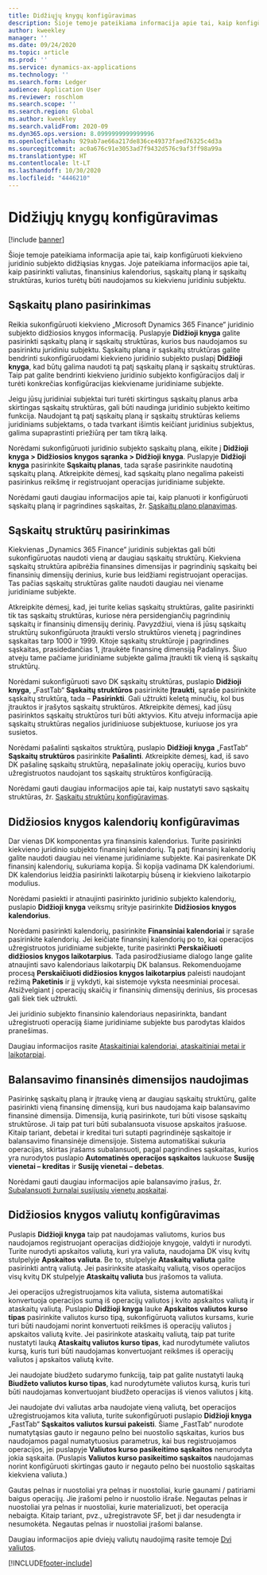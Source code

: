 ```yaml
---
title: Didžiųjų knygų konfigūravimas
description: Šioje temoje pateikiama informacija apie tai, kaip konfigūruoti kiekvieno juridinio subjekto didžiąsias knygas. Joje pateikiama informacijos apie tai, kaip pasirinkti valiutas, finansinius kalendorius, sąskaitų planą ir sąskaitų struktūras, kurios turėtų būti naudojamos su kiekvienu juridiniu subjektu.
author: kweekley
manager: ''
ms.date: 09/24/2020
ms.topic: article
ms.prod: ''
ms.service: dynamics-ax-applications
ms.technology: ''
ms.search.form: Ledger
audience: Application User
ms.reviewer: roschlom
ms.search.scope: ''
ms.search.region: Global
ms.author: kweekley
ms.search.validFrom: 2020-09
ms.dyn365.ops.version: 8.0999999999999996
ms.openlocfilehash: 929ab7ae66a217de836ce49373faed76325c4d3a
ms.sourcegitcommit: ac0a676c91e3053ad7f9432d576c9af3ff98a99a
ms.translationtype: HT
ms.contentlocale: lt-LT
ms.lasthandoff: 10/30/2020
ms.locfileid: "4446210"
---
```

# <a name="configure-ledgers"></a>Didžiųjų knygų konfigūravimas

[!include [banner](../includes/banner.md)]

Šioje temoje pateikiama informacija apie tai, kaip konfigūruoti kiekvieno juridinio subjekto didžiąsias knygas. Joje pateikiama informacijos apie tai, kaip pasirinkti valiutas, finansinius kalendorius, sąskaitų planą ir sąskaitų struktūras, kurios turėtų būti naudojamos su kiekvienu juridiniu subjektu.

## <a name="selecting-the-chart-of-accounts"></a>Sąskaitų plano pasirinkimas

Reikia sukonfigūruoti kiekvieno „Microsoft Dynamics 365 Finance“ juridinio subjekto didžiosios knygos informaciją. Puslapyje **Didžioji knyga** galite pasirinkti sąskaitų planą ir sąskaitų struktūras, kurios bus naudojamos su pasirinktu juridiniu subjektu. Sąskaitų planą ir sąskaitų struktūras galite bendrinti sukonfigūruodami kiekvieno juridinio subjekto puslapį **Didžioji knyga**, kad būtų galima naudoti tą patį sąskaitų planą ir sąskaitų struktūras. Taip pat galite bendrinti kiekvieno juridinio subjekto konfigūracijos dalį ir turėti konkrečias konfigūracijas kiekviename juridiniame subjekte.

Jeigu jūsų juridiniai subjektai turi turėti skirtingus sąskaitų planus arba skirtingas sąskaitų struktūras, gali būti naudinga juridinio subjekto keitimo funkcija. Naudojant tą patį sąskaitų planą ir sąskaitų struktūras keliems juridiniams subjektams, o tada tvarkant išimtis keičiant juridinius subjektus, galima supaprastinti priežiūrą per tam tikrą laiką.

Norėdami sukonfigūruoti juridinio subjekto sąskaitų planą, eikite į **Didžioji knyga \> Didžiosios knygos sąranka \> Didžioji knyga**. Puslapyje **Didžioji knyga** pasirinkite **Sąskaitų planas**, tada sąraše pasirinkite naudotiną sąskaitų planą. Atkreipkite dėmesį, kad sąskaitų plano negalima pakeisti pasirinkus reikšmę ir registruojant operacijas juridiniame subjekte.

Norėdami gauti daugiau informacijos apie tai, kaip planuoti ir konfigūruoti sąskaitų planą ir pagrindines sąskaitas, žr. [Sąskaitų plano planavimas](plan-chart-of-accounts.md).

## <a name="selecting-account-structures"></a>Sąskaitų struktūrų pasirinkimas

Kiekvienas „Dynamics 365 Finance“ juridinis subjektas gali būti sukonfigūruotas naudoti vieną ar daugiau sąskaitų struktūrų. Kiekviena sąskaitų struktūra apibrėžia finansines dimensijas ir pagrindinių sąskaitų bei finansinių dimensijų derinius, kurie bus leidžiami registruojant operacijas. Tas pačias sąskaitų struktūras galite naudoti daugiau nei viename juridiniame subjekte.

Atkreipkite dėmesį, kad, jei turite kelias sąskaitų struktūras, galite pasirinkti tik tas sąskaitų struktūras, kuriose nėra persidengiančių pagrindinių sąskaitų ir finansinių dimensijų derinių. Pavyzdžiui, viena iš jūsų sąskaitų struktūrų sukonfigūruota įtraukti verslo struktūros vienetą į pagrindines sąskaitas tarp 1000 ir 1999. Kitoje sąskaitų struktūroje į pagrindines sąskaitas, prasidedančias 1, įtraukėte finansinę dimensiją Padalinys. Šiuo atveju tame pačiame juridiniame subjekte galima įtraukti tik vieną iš sąskaitų struktūrų.

Norėdami sukonfigūruoti savo DK sąskaitų struktūras, puslapio **Didžioji knyga**, „FastTab“ **Sąskaitų struktūros** pasirinkite **Įtraukti**, sąraše pasirinkite sąskaitų struktūrą, tada – **Pasirinkti**. Gali užtrukti keletą minučių, kol bus įtrauktos ir įrašytos sąskaitų struktūros. Atkreipkite dėmesį, kad jūsų pasirinktos sąskaitų struktūros turi būti aktyvios. Kitu atveju informacija apie sąskaitų struktūras negalios juridiniuose subjektuose, kuriuose jos yra susietos.

Norėdami pašalinti sąskaitos struktūrą, puslapio **Didžioji knyga** „FastTab“ **Sąskaitų struktūros** pasirinkite **Pašalinti**. Atkreipkite dėmesį, kad, iš savo DK pašalinę sąskaitų struktūrą, nepašalinate jokių operacijų, kurios buvo užregistruotos naudojant tos sąskaitų struktūros konfigūraciją.

Norėdami gauti daugiau informacijos apie tai, kaip nustatyti savo sąskaitų struktūras, žr. [Sąskaitų struktūrų konfigūravimas](configure-account-structures.md).

## <a name="configuring-calendars-for-the-ledger"></a>Didžiosios knygos kalendorių konfigūravimas

Dar vienas DK komponentas yra finansinis kalendorius. Turite pasirinkti kiekvieno juridinio subjekto finansinį kalendorių. Tą patį finansinį kalendorių galite naudoti daugiau nei viename juridiniame subjekte. Kai pasirenkate DK finansinį kalendorių, sukuriama kopija. Ši kopija vadinama DK kalendoriumi. DK kalendorius leidžia pasirinkti laikotarpių būseną ir kiekvieno laikotarpio modulius.

Norėdami pasiekti ir atnaujinti pasirinkto juridinio subjekto kalendorių, puslapio **Didžioji knyga** veiksmų srityje pasirinkite **Didžiosios knygos kalendorius**.

Norėdami pasirinkti kalendorių, pasirinkite **Finansiniai kalendoriai** ir sąraše pasirinkite kalendorių. Jei keičiate finansinį kalendorių po to, kai operacijos užregistruotos juridiniame subjekte, turite pasirinkti **Perskaičiuoti didžiosios knygos laikotarpius**. Tada pasirodžiusiame dialogo lange galite atnaujinti savo kalendoriaus laikotarpių DK balansus. Rekomenduojame procesą **Perskaičiuoti didžiosios knygos laikotarpius** paleisti naudojant režimą **Paketinis** ir jį vykdyti, kai sistemoje vyksta neesminiai procesai. Atsižvelgiant į operacijų skaičių ir finansinių dimensijų derinius, šis procesas gali šiek tiek užtrukti.

Jei juridinio subjekto finansinio kalendoriaus nepasirinkta, bandant užregistruoti operaciją šiame juridiniame subjekte bus parodytas klaidos pranešimas.

Daugiau informacijos rasite [Ataskaitiniai kalendoriai, ataskaitiniai metai ir laikotarpiai](../budgeting/fiscal-calendars-fiscal-years-periods.md).

## <a name="using-a-balancing-financial-dimension"></a>Balansavimo finansinės dimensijos naudojimas

Pasirinkę sąskaitų planą ir įtraukę vieną ar daugiau sąskaitų struktūrų, galite pasirinkti vieną finansinę dimensiją, kuri bus naudojama kaip balansavimo finansinė dimensija. Dimensija, kurią pasirinkote, turi būti visose sąskaitų struktūrose. Ji taip pat turi būti subalansuota visuose apskaitos įrašuose. Kitaip tariant, debetai ir kreditai turi sutapti pagrindinėje sąskaitoje ir balansavimo finansinėje dimensijoje. Sistema automatiškai sukuria operacijas, skirtas įrašams subalansuoti, pagal pagrindines sąskaitas, kurios yra nurodytos puslapio **Automatinės operacijos sąskaitos** laukuose **Susiję vienetai – kreditas** ir **Susiję vienetai – debetas**.

Norėdami gauti daugiau informacijos apie balansavimo įrašus, žr. [Subalansuoti žurnalai susijusių vienetų apskaitai](example-balanced-journals-interunit-accounting.md).

## <a name="configuring-currencies-for-the-ledger"></a>Didžiosios knygos valiutų konfigūravimas

Puslapis **Didžioji knyga** taip pat naudojamas valiutoms, kurios bus naudojamos registruojant operacijas didžiojoje knygoje, valdyti ir nurodyti. Turite nurodyti apskaitos valiutą, kuri yra valiuta, naudojama DK visų kvitų stulpelyje **Apskaitos valiuta**. Be to, stulpelyje **Ataskaitų valiuta** galite pasirinkti antrą valiutą. Jei pasirinksite ataskaitų valiutą, visos operacijos visų kvitų DK stulpelyje **Ataskaitų valiuta** bus įrašomos ta valiuta.

Jei operacijos užregistruojamos kita valiuta, sistema automatiškai konvertuoja operacijos sumą iš operacijų valiutos į kvito apskaitos valiutą ir ataskaitų valiutą. Puslapio **Didžioji knyga** lauke **Apskaitos valiutos kurso tipas** pasirinkite valiutos kurso tipą, sukonfigūruotą valiutos kursams, kurie turi būti naudojami norint konvertuoti reikšmes iš operacijų valiutos į apskaitos valiutą kvite. Jei pasirinkote ataskaitų valiutą, taip pat turite nustatyti lauką **Ataskaitų valiutos kurso tipas**, kad nurodytumėte valiutos kursą, kuris turi būti naudojamas konvertuojant reikšmes iš operacijų valiutos į apskaitos valiutą kvite.

Jei naudojate biudžeto sudarymo funkciją, taip pat galite nustatyti lauką **Biudžeto valiutos kurso tipas**, kad nurodytumėte valiutos kursą, kuris turi būti naudojamas konvertuojant biudžeto operacijas iš vienos valiutos į kitą.

Jei naudojate dvi valiutas arba naudojate vieną valiutą, bet operacijos užregistruojamos kita valiuta, turite sukonfigūruoti puslapio **Didžioji knyga** „FastTab“ **Sąskaitos valiutos kursui pakeisti**. Šiame „FastTab“ nurodote numatytąsias gauto ir negauno pelno bei nuostolio sąskaitas, kurios bus naudojamos pagal numatytuosius parametrus, kai bus registruojamos operacijos, jei puslapyje **Valiutos kurso pasikeitimo sąskaitos** nenurodyta jokia sąskaita. (Puslapis **Valiutos kurso pasikeitimo sąskaitos** naudojamas norint konfigūruoti skirtingas gauto ir negauto pelno bei nuostolio sąskaitas kiekviena valiuta.)

Gautas pelnas ir nuostoliai yra pelnas ir nuostoliai, kurie gaunami / patiriami baigus operacijų. Jie įrašomi pelno ir nuostolio išraše. Negautas pelnas ir nuostoliai yra pelnas ir nuostoliai, kurie materializuoti, bet operacija nebaigta. Kitaip tariant, pvz., užregistravote SF, bet ji dar nesudengta ir nesumokėta. Negautas pelnas ir nuostoliai įrašomi balanse.

Daugiau informacijos apie dviejų valiutų naudojimą rasite temoje [Dvi valiutos](dual-currency.md).


[!INCLUDE[footer-include](../../includes/footer-banner.md)]